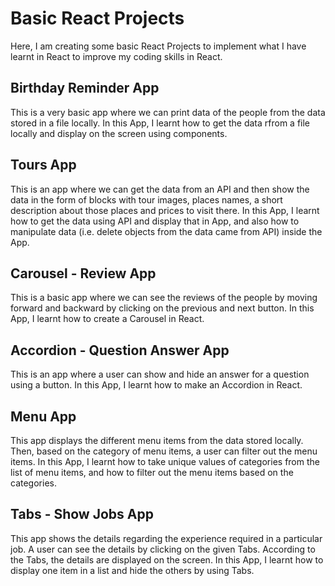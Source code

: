 # Basic React Projects

Here, I am creating some basic React Projects to implement what I have learnt in React to improve my coding skills in React.


## Birthday Reminder App
This is a very basic app where we can print data of the people from the data stored in a file locally.
In this App, I learnt how to get the data rfrom a file locally and display on the screen using components.


## Tours App
This is an app where we can get the data from an API and then show the data in the form of blocks with tour images, places names, a short description about those places and prices to visit there.
In this App, I learnt how to get the data using API and display that in App, and also how to manipulate data (i.e. delete objects from the data came from API) inside the App.


## Carousel - Review App
This is a basic app where we can see the reviews of the people by moving forward and backward by clicking on the previous and next button.
In this App, I learnt how to create a Carousel in React.


## Accordion - Question Answer App
This is an app where a user can show and hide an answer for a question using a button.
In this App, I learnt how to make an Accordion in React.


## Menu App
This app displays the different menu items from the data stored locally. Then, based on the category of menu items, a user can filter out the menu items.
In this App, I learnt how to take unique values of categories from the list of menu items, and how to filter out the menu items based on the categories.


## Tabs - Show Jobs App
This app shows the details regarding the experience required in a particular job. A user can see the details by clicking on the given Tabs. According to the Tabs, the details are displayed on the screen.
In this App, I learnt how to display one item in a list and hide the others by using Tabs.